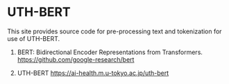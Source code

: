 # UTH-BERT
This site provides source code for pre-processing text and tokenization for use of UTH-BERT.

1. BERT: Bidirectional Encoder Representations from Transformers.
https://github.com/google-research/bert

2. UTH-BERT
https://ai-health.m.u-tokyo.ac.jp/uth-bert


